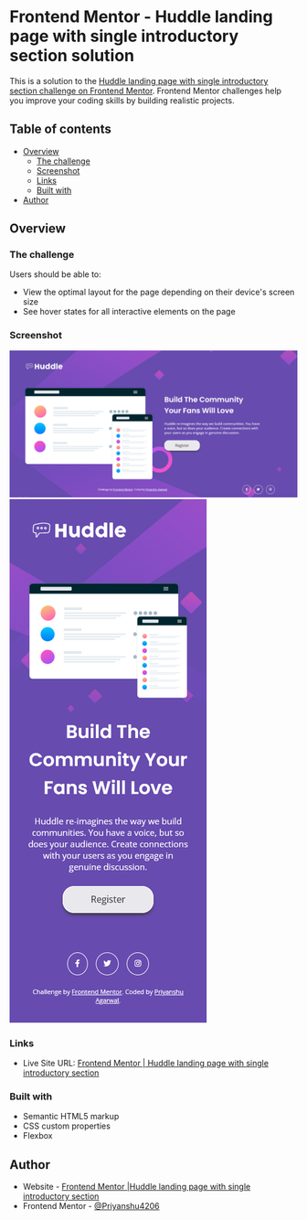 # Frontend Mentor - Huddle landing page with single introductory section solution

This is a solution to the [Huddle landing page with single introductory section challenge on Frontend Mentor](https://www.frontendmentor.io/challenges/huddle-landing-page-with-a-single-introductory-section-B_2Wvxgi0). Frontend Mentor challenges help you improve your coding skills by building realistic projects. 

## Table of contents

- [Overview](#overview)
  - [The challenge](#the-challenge)
  - [Screenshot](#screenshot)
  - [Links](#links)
  - [Built with](#built-with)
- [Author](#author)

## Overview

### The challenge

Users should be able to:

- View the optimal layout for the page depending on their device's screen size
- See hover states for all interactive elements on the page

### Screenshot

![Screenshot for Desktop View](/Desktop_view.png)
![Screenshot for Mobile View](/Mobile_view.png)

### Links

- Live Site URL: [Frontend Mentor | Huddle landing page with single introductory section]()

### Built with

- Semantic HTML5 markup
- CSS custom properties
- Flexbox

## Author

- Website - [Frontend Mentor |Huddle landing page with single introductory section]()
- Frontend Mentor - [@Priyanshu4206](https://www.frontendmentor.io/profile/Priyanshu4206)